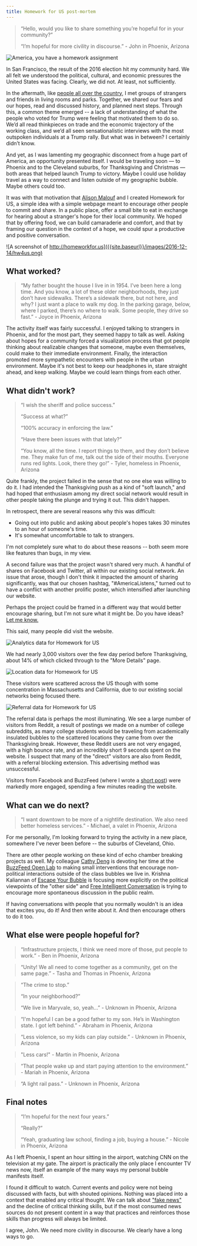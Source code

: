 ```yaml
---
title: Homework for US post-mortem
---
```


> “Hello, would you like to share something you’re hopeful for in your community?”
> 
> “I’m hopeful for more civility in discourse.” - John in Phoenix, Arizona

![America, you have a homework assignment]({{site.baseurl}}/images/2016-12-14/america.png)

In San Francisco, the result of the 2016 election hit my community hard. We all felt we understood the political, cultural, and economic pressures the United States was facing. Clearly, we did not. At least, not sufficiently.

In the aftermath, like [people all over the country](https://www.theatlantic.com/amp/article/509807/), I met groups of strangers and friends in living rooms and parks. Together, we shared our fears and our hopes, read and discussed history, and planned next steps. Through this, a common theme emerged -- a lack of understanding of what the people who voted for Trump were feeling that motivated them to do so. We’d all read thinkpieces on trade and the economic trajectory of the working class, and we’d all seen sensationalistic interviews with the most outspoken individuals at a Trump rally. But what was in between? I certainly didn’t know.

And yet, as I was lamenting my geographic disconnect from a huge part of America, an opportunity presented itself. I would be traveling soon — to Phoenix and to the Cleveland suburbs, for Thanksgiving and Christmas — both areas that helped launch Trump to victory. Maybe I could use holiday travel as a way to connect and listen outside of my geographic bubble. Maybe others could too.

It was with that motivation that [Alison Malouf](http://alomalo.co/) and I created Homework for US, a simple idea with a simple webpage meant to encourage other people to commit and share. In a public place, offer a small bite to eat in exchange for hearing about a stranger's hope for their local community. We hoped that by offering food, we can build camaraderie and comfort, and that by framing our question in the context of a hope, we could spur a productive and positive conversation.

![A screenshot of http://homeworkfor.us]({{site.baseurl}}/images/2016-12-14/hw4us.png)

## What worked?

> “My father bought the house I live in in 1954. I’ve been here a long time. And you know, a lot of these older neighborhoods, they just don’t have sidewalks. There’s a sidewalk there, but not here, and why? I just want a place to walk my dog. In the parking garage, below, where I parked, there’s no where to walk. Some people, they drive so fast.” - Joyce in Phoenix, Arizona

The activity itself was fairly successful. I enjoyed talking to strangers in Phoenix, and for the most part, they seemed happy to talk as well. Asking about hopes for a community forced a visualization process that got people thinking about realizable changes that someone, maybe even themselves, could make to their immediate environment. Finally, the interaction promoted more sympathetic encounters with people in the urban environment. Maybe it's not best to keep our headphones in, stare straight ahead, and keep walking. Maybe we could learn things from each other.

## What didn't work?

> “I wish the sheriff and police success.”
>
> “Success at what?”
> 
> “100% accuracy in enforcing the law.”
>
> “Have there been issues with that lately?”
>
> “You know, all the time. I report things to them, and they don’t believe me. They make fun of me, talk out the side of their mouths. Everyone runs red lights. Look, there they go!” - Tyler, homeless in Phoenix, Arizona

Quite frankly, the project failed in the sense that no one else was willing to do it. I had intended the Thanksgiving push as a kind of "soft launch," and had hoped that enthusiasm among my direct social network would result in other people taking the plunge and trying it out. This didn't happen.

In retrospect, there are several reasons why this was difficult:

* Going out into public and asking about people's hopes takes 30 minutes to an hour of someone's time.
* It's somewhat uncomfortable to talk to strangers.

I'm not completely sure what to do about these reasons -- both seem more like features than bugs, in my view.

A second failure was that the project wasn't shared very much. A handful of shares on Facebook and Twitter, all within our existing social network. An issue that arose, though I don't think it impacted the amount of sharing significantly, was that our chosen hashtag, "#AmericaListens," turned out to have a conflict with another prolific poster, which intensified after launching our website.

Perhaps the project could be framed in a different way that would better encourage sharing, but I'm not sure what it might be. Do you have ideas? [Let me know.](mailto:logan.williams@alum.mit.edu)

This said, many people did visit the website.

![Analytics data for Homework for US]({{site.baseurl}}/images/2016-12-14/analytics_visitors.png)

We had nearly 3,000 visitors over the few day period before Thanksgiving, about 14% of which clicked through to the "More Details" page.

![Location data for Homework for US]({{site.baseurl}}/images/2016-12-14/analytics_location.png)

These visitors were scattered across the US though with some concentration in Massachusetts and California, due to our existing social networks being focused there.

![Referral data for Homework for US]({{site.baseurl}}/images/2016-12-14/analytics_referral.png)

The referral data is perhaps the most illuminating. We see a large number of visitors from Reddit, a result of postings we made on a number of college subreddits, as many college students would be traveling from academically insulated bubbles to the scattered locations they came from over the Thanksgiving break. However, these Reddit users are not very engaged, with a high bounce rate, and an incredibly short 9 seconds spent on the website. I suspect that many of the "direct" visitors are also from Reddit, with a referral blocking extension. This advertising method was unsuccessful.

Visitors from Facebook and BuzzFeed (where I wrote a [short post](https://www.buzzfeed.com/loganwilliams/america-your-homework-assignment-has-4-steps)) were markedly more engaged, spending a few minutes reading the website.

## What can we do next?

> “I want downtown to be more of a nightlife destination. We also need better homeless services.” - Michael, a valet in Phoenix, Arizona

For me personally, I'm looking forward to trying the activity in a new place, somewhere I've never been before -- the suburbs of Cleveland, Ohio.

There are other people working on these kind of echo chamber breaking projects as well. My colleague [Cathy Deng](https://www.buzzfeed.com/cathydeng/you-probably-live-in-a-bubble-i-want-to-help-you-escape) is devoting her time at the [BuzzFeed Open Lab](http://buzzfeed.com/openlab) to making small interventions that encourage non-political interactions outside of the class bubbles we live in. Krishna Kaliannan of [Escape Your Bubble](https://www.escapeyourbubble.com/) is focusing more explicitly on the political viewpoints of the "other side" and [Free Intelligent Conversation](http://www.freeic.org/) is trying to encourage more spontaneous discussion in the public realm.

If having conversations with people that you normally wouldn't is an idea that excites you, do it! And then write about it. And then encourage others to do it too.

## What else were people hopeful for?

> “Infrastructure projects, I think we need more of those, put people to work.” - Ben in Phoenix, Arizona

> “Unity! We all need to come together as a community, get on the same page.” - Tasha and Thomas in Phoenix, Arizona

> “The crime to stop.”
> 
> “In your neighborhood?”
> 
> “We live in Maryvale, so, yeah…” - Unknown in Phoenix, Arizona

> “I'm hopeful I can be a good father to my son. He’s in Washington state. I got left behind.” - Abraham in Phoenix, Arizona

> “Less violence, so my kids can play outside.” - Unknown in Phoenix, Arizona

> "Less cars!" - Martin in Phoenix, Arizona

> “That people wake up and start paying attention to the environment.”  - Mariah in Phoenix, Arizona

> “A light rail pass.” - Unknown in Phoenix, Arizona

## Final notes

> “I’m hopeful for the next four years.”
> 
> “Really?”
> 
> “Yeah, graduating law school, finding a job, buying a house.” - Nicole in Phoenix, Arizona

As I left Phoenix, I spent an hour sitting in the airport, watching CNN on the television at my gate. The airport is practically the only place I encounter TV news now, itself an example of the many ways my personal bubble manifests itself.

I found it difficult to watch. Current events and policy were not being discussed with facts, but with shouted opinions. Nothing was placed into a context that enabled any critical thought. We can talk about ["fake news"](https://www.buzzfeed.com/craigsilverman/partisan-fb-pages-analysis) and the decline of critical thinking skills, but if the most consumed news sources do not present content in a way that practices and reinforces those skills than progress will always be limited.

I agree, John. We need more civility in discourse. We clearly have a long ways to go.